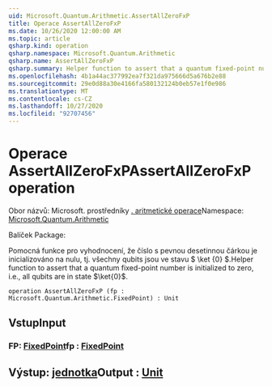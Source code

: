 ```yaml
---
uid: Microsoft.Quantum.Arithmetic.AssertAllZeroFxP
title: Operace AssertAllZeroFxP
ms.date: 10/26/2020 12:00:00 AM
ms.topic: article
qsharp.kind: operation
qsharp.namespace: Microsoft.Quantum.Arithmetic
qsharp.name: AssertAllZeroFxP
qsharp.summary: Helper function to assert that a quantum fixed-point number is initialized to zero, i.e., all qubits are in state $\ket{0}$.
ms.openlocfilehash: 4b1a44ac377992ea7f321da975666d5a676b2e88
ms.sourcegitcommit: 29e0d88a30e4166fa580132124b0eb57e1f0e986
ms.translationtype: MT
ms.contentlocale: cs-CZ
ms.lasthandoff: 10/27/2020
ms.locfileid: "92707456"
---
```

# <a name="assertallzerofxp-operation"></a><span data-ttu-id="f8c82-102">Operace AssertAllZeroFxP</span><span class="sxs-lookup"><span data-stu-id="f8c82-102">AssertAllZeroFxP operation</span></span>

<span data-ttu-id="f8c82-103">Obor názvů: Microsoft. prostředníky [. aritmetické operace](xref:Microsoft.Quantum.Arithmetic)</span><span class="sxs-lookup"><span data-stu-id="f8c82-103">Namespace: [Microsoft.Quantum.Arithmetic](xref:Microsoft.Quantum.Arithmetic)</span></span>

<span data-ttu-id="f8c82-104">Balíček [](https://nuget.org/packages/)</span><span class="sxs-lookup"><span data-stu-id="f8c82-104">Package: [](https://nuget.org/packages/)</span></span>


<span data-ttu-id="f8c82-105">Pomocná funkce pro vyhodnocení, že číslo s pevnou desetinnou čárkou je inicializováno na nulu, tj. všechny qubits jsou ve stavu $ \ket {0} $.</span><span class="sxs-lookup"><span data-stu-id="f8c82-105">Helper function to assert that a quantum fixed-point number is initialized to zero, i.e., all qubits are in state $\ket{0}$.</span></span>

```qsharp
operation AssertAllZeroFxP (fp : Microsoft.Quantum.Arithmetic.FixedPoint) : Unit
```


## <a name="input"></a><span data-ttu-id="f8c82-106">Vstup</span><span class="sxs-lookup"><span data-stu-id="f8c82-106">Input</span></span>

### <a name="fp--fixedpoint"></a><span data-ttu-id="f8c82-107">FP: [FixedPoint](xref:Microsoft.Quantum.Arithmetic.FixedPoint)</span><span class="sxs-lookup"><span data-stu-id="f8c82-107">fp : [FixedPoint](xref:Microsoft.Quantum.Arithmetic.FixedPoint)</span></span>





## <a name="output--unit"></a><span data-ttu-id="f8c82-108">Výstup: [jednotka](xref:microsoft.quantum.lang-ref.unit)</span><span class="sxs-lookup"><span data-stu-id="f8c82-108">Output : [Unit](xref:microsoft.quantum.lang-ref.unit)</span></span>

